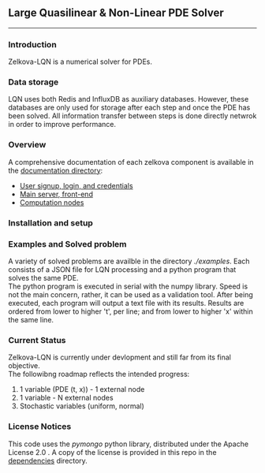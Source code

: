 ## Large Quasilinear & Non-Linear PDE Solver
--------

### Introduction

Zelkova-LQN is a numerical solver for PDEs.  




### Data storage
LQN uses both Redis and InfluxDB as auxiliary databases. However, these databases are only used for storage after each step and once the PDE has been solved.
All information transfer between steps is done directly netwrok in order to improve performance.



### Overview

A comprehensive documentation of each zelkova component is available in the [documentation directory](./docs):
* [User signup, login, and credentials](./docs/user-info.md)
* [Main server, front-end](./docs/mainserver-info.md)
* [Computation nodes](./docs/computation-nodes.md)




### Installation and setup



### Examples and Solved problem

A variety of solved problems are availble in the directory *./examples*. Each consists of a JSON file for LQN processing
and a python program that solves the same PDE.  
The python program is executed in serial with the numpy library. Speed is not the main concern, rather, it can be used as a validation tool. After being executed, each program will output a text file with its results. Results are ordered from lower to higher 't', per line; and from lower to higher 'x' within
the same line. 



### Current Status

Zelkova-LQN is currently under devlopment and still far from its final objective.  
The followibng roadmap reflects the intended progress:
1. 1 variable (PDE (t, x)) - 1 external node
2. 1 variable - N external nodes
3. Stochastic variables (uniform, normal)




### License Notices

This code uses the *pymongo* python library, distributed under the Apache License 2.0 . A copy of the license is provided in this repo in the [dependencies](./dependencies/LICENSE) directory.


